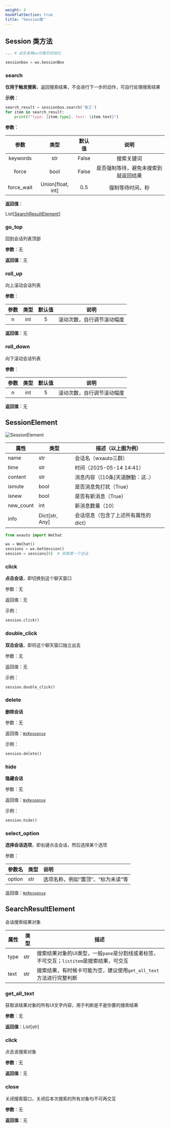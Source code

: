 ```yaml
---
weight: 4
bookFlatSection: true
title: "Session类"
---
```


## Session 类方法

```python
... # 此处省略wx对象的初始化

sessionbox = wx.SessionBox
```

### search

**仅用于触发搜索**，返回搜索结果，不会进行下一步的动作，可自行处理搜索结果

**示例**：

```python
search_result = sessionbox.search('张三')
for item in search_result:
    print(f"type: {item.type}, text: {item.text}")
```

**参数**：

|   参数    | 类型 | 默认值  |        说明             |
| :-------: | :--: | :---: | :-------------------: |
| keywords | str | False |  搜索关键词      |
| force | bool | False |  是否强制等待，避免未搜索到就返回结果      |
| force_wait | Union[float, int] | 0.5 |  强制等待时间，秒      |

**返回值**：

List[[SearchResultElement](#searchresultelement)]

### go_top

回到会话列表顶部

**参数**：无

**返回值**：无

### roll_up

向上滚动会话列表

**参数**：

|   参数    | 类型 | 默认值  |        说明             |
| :-------: | :--: | :---: | :-------------------: |
| n | int | 5 |  滚动次数，自行调节滚动幅度      |

**返回值**：无

### roll_down

向下滚动会话列表

**参数**：

|   参数    | 类型 | 默认值  |        说明             |
| :-------: | :--: | :---: | :-------------------: |
| n | int | 5 |  滚动次数，自行调节滚动幅度      |

**返回值**：无



## SessionElement

![SessionElement](/images/session_element.png)

| 属性     | 类型   | 描述（以上图为例）       |
| -------- | ------ | --------------- |
| name     | str    | 会话名（wxauto三群）  |
| time     | str    | 时间（2025-05-14 14:41）  |
| content     | str    | 消息内容（[10条]天道酬勤：这..）  |
| ismute     | bool    | 是否消息免打扰（True）  |
| isnew     | bool    | 是否有新消息（True）  |
| new_count     | int    | 新消息数量（10）  |
| info     | Dict[str, Any]    | 会话信息（包含了上述所有属性的dict）  |

```python
from wxauto import WeChat

wx = WeChat()
sessions = wx.GetSession()
session = sessions[0]  # 获取第一个会话
```

### click

**点击会话**，即切换到这个聊天窗口

参数：无

返回值：无

示例：
```python
session.click()
```

### double_click

**双击会话**，即将这个聊天窗口独立出去

参数：无

返回值：无

示例：
```python
session.double_click()
```

### delete

**删除会话**

参数：无

返回值：[`WxResponse`](/docs/class/other/#wxresponse)

示例：
```python
session.delete()
```

### hide

**隐藏会话**

参数：无

返回值：[`WxResponse`](/docs/class/other/#wxresponse)

示例：
```python
session.hide()
```

### select_option

**选择会话选项**，即右键点击会话，然后选择某个选项

参数：

| 参数名 | 类型 | 说明 |
| :--- | :--- | :--- |
| option | str | 选项名称，例如“置顶”、“标为未读”等 |

返回值：[`WxResponse`](/docs/class/other/#wxresponse)

## SearchResultElement

会话搜索结果对象

| 属性     | 类型   | 描述             |
| -------- | ------ | ---------------- |
| type  | str    | 搜索结果对象的UI类型，一般`pane`是分割线或者标签，不可交互；`listitem`是搜索结果，可交互  |
| text  | str    | 搜索结果，有时候卡可能为空，建议使用`get_all_text`方法进行完整判断  |

### get_all_text

获取该结果对象的所有UI文字内容，用于判断是不是你要的搜索结果

**参数**：无

**返回值**：List[str]

### click

点击该搜索对象

**参数**：无

**返回值**：无

### close

关闭搜索窗口，关闭后本次搜索的所有对象均不可再交互

**参数**：无

**返回值**：无